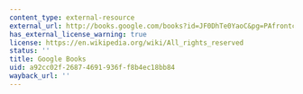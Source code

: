 ```yaml
---
content_type: external-resource
external_url: http://books.google.com/books?id=JF0DhTe0YaoC&pg=PAfrontcover
has_external_license_warning: true
license: https://en.wikipedia.org/wiki/All_rights_reserved
status: ''
title: Google Books
uid: a92cc02f-2687-4691-936f-f8b4ec18bb84
wayback_url: ''
---
```

